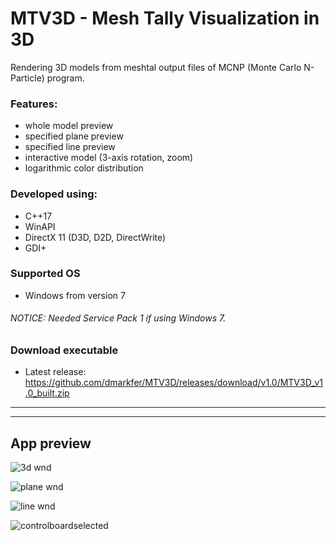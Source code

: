 # MTV3D - Mesh Tally Visualization in 3D

Rendering 3D models from meshtal output files of MCNP (Monte Carlo N-Particle) program.

### Features:
- whole model preview
- specified plane preview
- specified line preview
- interactive model (3-axis rotation, zoom)
- logarithmic color distribution

### Developed using:
- C++17
- WinAPI
- DirectX 11 (D3D, D2D, DirectWrite)
- GDI+

### Supported OS
- Windows from version 7

###### NOTICE: Needed Service Pack 1 if using Windows 7.

### Download executable
- Latest release: https://github.com/dmarkfer/MTV3D/releases/download/v1.0/MTV3D_v1.0_built.zip

---
---

## App preview

![3d wnd](https://user-images.githubusercontent.com/34462030/59397989-c6b2f480-8d8e-11e9-9642-796277bfac53.png)

![plane wnd](https://user-images.githubusercontent.com/34462030/59398023-efd38500-8d8e-11e9-9623-e3db7fd6fb60.png)

![line wnd](https://user-images.githubusercontent.com/34462030/59398055-0c6fbd00-8d8f-11e9-9570-97fd55f5fffb.png)

![controlboardselected](https://user-images.githubusercontent.com/34462030/61745968-f5af8380-ad9a-11e9-988b-276e2e31bf01.png)
